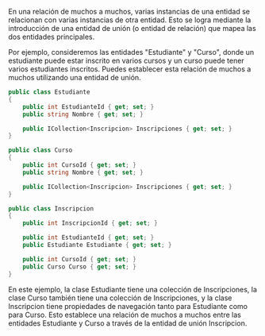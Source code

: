 En una relación de muchos a muchos, varias instancias de una entidad se relacionan con varias instancias de otra entidad. Esto se logra mediante la introducción de una entidad de unión (o entidad de relación) que mapea las dos entidades principales.

Por ejemplo, consideremos las entidades "Estudiante" y "Curso", donde un estudiante puede estar inscrito en varios cursos y un curso puede tener varios estudiantes inscritos. Puedes establecer esta relación de muchos a muchos utilizando una entidad de unión.

```csharp
public class Estudiante
{
    public int EstudianteId { get; set; }
    public string Nombre { get; set; }

    public ICollection<Inscripcion> Inscripciones { get; set; }
}

public class Curso
{
    public int CursoId { get; set; }
    public string Nombre { get; set; }

    public ICollection<Inscripcion> Inscripciones { get; set; }
}

public class Inscripcion
{
    public int InscripcionId { get; set; }

    public int EstudianteId { get; set; }
    public Estudiante Estudiante { get; set; }

    public int CursoId { get; set; }
    public Curso Curso { get; set; }
}
```
En este ejemplo, la clase Estudiante tiene una colección de Inscripciones, la clase Curso también tiene una colección de Inscripciones, y la clase Inscripcion tiene propiedades de navegación tanto para Estudiante como para Curso. Esto establece una relación de muchos a muchos entre las entidades Estudiante y Curso a través de la entidad de unión Inscripcion.